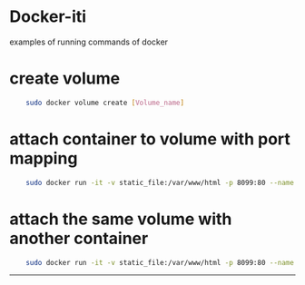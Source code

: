 # Docker-iti
examples of running commands of docker
# create volume 
```bash
    sudo docker volume create [Volume_name]
```
# attach container to volume with port mapping
```bash 
    sudo docker run -it -v static_file:/var/www/html -p 8099:80 --name nginx-container nginx bash
```
# attach the same volume with another container
```bash 
    sudo docker run -it -v static_file:/var/www/html -p 8099:80 --name nginx-container1 nginx bash
```
<hr/>

